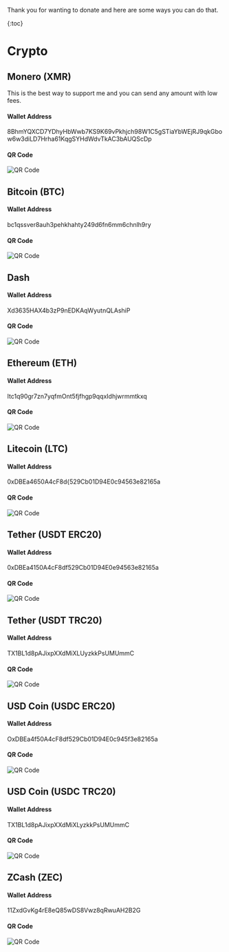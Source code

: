 Thank you for wanting to donate and here are some ways you can do that.

{:toc}
# Crypto
## Monero (XMR)
This is the best way to support me and you can send any amount with low fees.
#### Wallet Address 
8BhmYQXCD7YDhyHbWwb7KS9K69vPkhjch98W1C5gSTiaYbWEjRJ9qkGbow6w3diLD7Hrha61KqgSYHdWdvTkAC3bAUQScDp
#### QR Code
![QR Code](https://i.ibb.co/fMsJWzZ/xmr.png) 

## Bitcoin (BTC)
#### Wallet Address
bc1qssver8auh3pehkhahty249d6fn6mm6chnlh9ry
#### QR Code
![QR Code](https://i.ibb.co/L0whHs7/btc.png)

## Dash 
#### Wallet Address
Xd3635HAX4b3zP9nEDKAqWyutnQLAshiP
#### QR Code 
![QR Code](https://i.ibb.co/bRScmDS/DASH.png)

## Ethereum (ETH)
#### Wallet Address
Itc1q90gr7zn7yqfmOnt5fjfhgp9qqxIdhjwrmmtkxq
#### QR Code 
![QR Code](https://i.ibb.co/QP5cFT7/ETH.png)

## Litecoin (LTC)
#### Wallet Address
0xDBEa4650A4cF8d{529Cb01D94E0c94563e82165a
#### QR Code 
![QR Code](https://i.ibb.co/pPWRHSg/LTC.png)

## Tether (USDT ERC20)
#### Wallet Address
0xDBEa4150A4cF8df529Cb01D94E0e94563e82165a
#### QR Code 
![QR Code](https://i.ibb.co/WtCCCFj/usdt-erc20.png)

## Tether (USDT TRC20)
#### Wallet Address
TX1BL1d8pAJixpXXdMiXLUyzkkPsUMUmmC
#### QR Code 
![QR Code](https://i.ibb.co/JzfyP2g/usdt-trc20.png)

## USD Coin (USDC ERC20)
#### Wallet Address
OxDBEa4f50A4cF8df529Cb01D94E0c945f3e82165a
#### QR Code 
![QR Code](https://i.ibb.co/3RyCyCW/usdc-erc20.png)

## USD Coin (USDC TRC20)
#### Wallet Address
TX1BL1d8pAJixpXXdMiXLyzkkPsUMUmmC
#### QR Code 
![QR Code](https://i.ibb.co/jZtYWsf/usdc-trc20.png)

## ZCash (ZEC)
#### Wallet Address
11ZxdGvKg4rE8eQ85wDS8Vwz8qRwuAH2B2G
#### QR Code 
![QR Code](https://i.ibb.co/NZ4J99x/ZEC.png)
